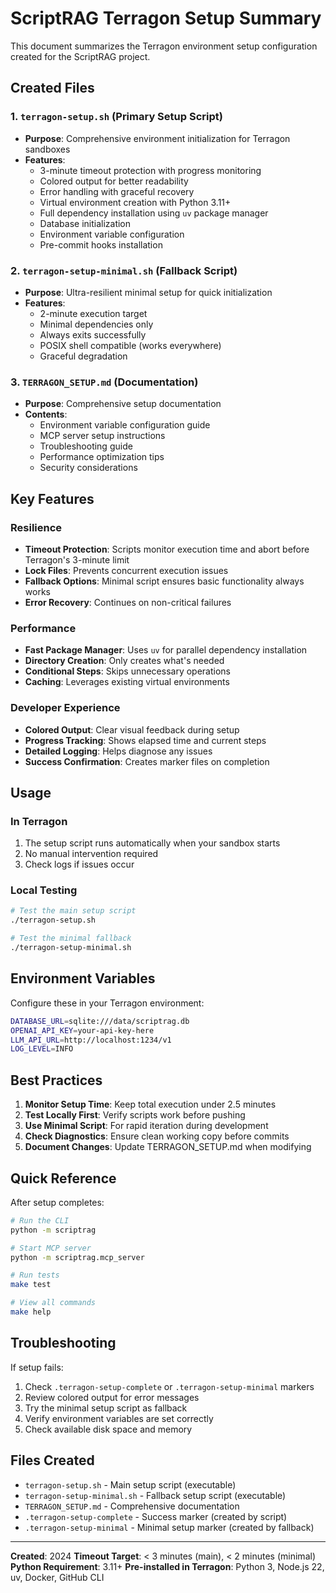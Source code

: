 # ScriptRAG Terragon Setup Summary

This document summarizes the Terragon environment setup configuration created for the ScriptRAG project.

## Created Files

### 1. `terragon-setup.sh` (Primary Setup Script)

- **Purpose**: Comprehensive environment initialization for Terragon sandboxes
- **Features**:
  - 3-minute timeout protection with progress monitoring
  - Colored output for better readability
  - Error handling with graceful recovery
  - Virtual environment creation with Python 3.11+
  - Full dependency installation using `uv` package manager
  - Database initialization
  - Environment variable configuration
  - Pre-commit hooks installation

### 2. `terragon-setup-minimal.sh` (Fallback Script)

- **Purpose**: Ultra-resilient minimal setup for quick initialization
- **Features**:
  - 2-minute execution target
  - Minimal dependencies only
  - Always exits successfully
  - POSIX shell compatible (works everywhere)
  - Graceful degradation

### 3. `TERRAGON_SETUP.md` (Documentation)

- **Purpose**: Comprehensive setup documentation
- **Contents**:
  - Environment variable configuration guide
  - MCP server setup instructions
  - Troubleshooting guide
  - Performance optimization tips
  - Security considerations

## Key Features

### Resilience

- **Timeout Protection**: Scripts monitor execution time and abort before Terragon's 3-minute limit
- **Lock Files**: Prevents concurrent execution issues
- **Fallback Options**: Minimal script ensures basic functionality always works
- **Error Recovery**: Continues on non-critical failures

### Performance

- **Fast Package Manager**: Uses `uv` for parallel dependency installation
- **Directory Creation**: Only creates what's needed
- **Conditional Steps**: Skips unnecessary operations
- **Caching**: Leverages existing virtual environments

### Developer Experience

- **Colored Output**: Clear visual feedback during setup
- **Progress Tracking**: Shows elapsed time and current steps
- **Detailed Logging**: Helps diagnose any issues
- **Success Confirmation**: Creates marker files on completion

## Usage

### In Terragon

1. The setup script runs automatically when your sandbox starts
2. No manual intervention required
3. Check logs if issues occur

### Local Testing

```bash
# Test the main setup script
./terragon-setup.sh

# Test the minimal fallback
./terragon-setup-minimal.sh
```

## Environment Variables

Configure these in your Terragon environment:

```bash
DATABASE_URL=sqlite:///data/scriptrag.db
OPENAI_API_KEY=your-api-key-here
LLM_API_URL=http://localhost:1234/v1
LOG_LEVEL=INFO
```

## Best Practices

1. **Monitor Setup Time**: Keep total execution under 2.5 minutes
2. **Test Locally First**: Verify scripts work before pushing
3. **Use Minimal Script**: For rapid iteration during development
4. **Check Diagnostics**: Ensure clean working copy before commits
5. **Document Changes**: Update TERRAGON_SETUP.md when modifying

## Quick Reference

After setup completes:

```bash
# Run the CLI
python -m scriptrag

# Start MCP server
python -m scriptrag.mcp_server

# Run tests
make test

# View all commands
make help
```

## Troubleshooting

If setup fails:

1. Check `.terragon-setup-complete` or `.terragon-setup-minimal` markers
2. Review colored output for error messages
3. Try the minimal setup script as fallback
4. Verify environment variables are set correctly
5. Check available disk space and memory

## Files Created

- `terragon-setup.sh` - Main setup script (executable)
- `terragon-setup-minimal.sh` - Fallback setup script (executable)
- `TERRAGON_SETUP.md` - Comprehensive documentation
- `.terragon-setup-complete` - Success marker (created by script)
- `.terragon-setup-minimal` - Minimal setup marker (created by fallback)

---

**Created**: 2024
**Timeout Target**: < 3 minutes (main), < 2 minutes (minimal)
**Python Requirement**: 3.11+
**Pre-installed in Terragon**: Python 3, Node.js 22, uv, Docker, GitHub CLI
